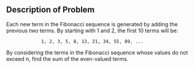 ## Description of Problem

Each new term in the Fibonacci sequence is generated by adding the previous two terms. By starting with 1 and 2, the first 10 terms will be:

                 1, 2, 3, 5, 8, 13, 21, 34, 55, 89, ...

By considering the terms in the Fibonacci sequence whose values do not exceed n, find the sum of the even-valued terms.
